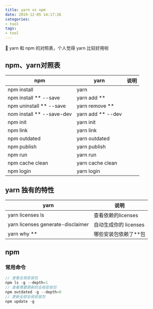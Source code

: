 ```yaml
---
title: yarn vs npm
date: 2019-12-05 14:17:26
categories:
- tool
tags:
- tool
---
```


:clap: yarn 和 npm 的对照表，个人觉得 yarn 比较好用啦

## npm、yarn对照表

| npm                       | yarn              | 说明 |
| ------------------------- | ----------------- | ---- |
| npm install               | yarn              |      |
| npm install ** --save     | yarn add **       |      |
| npm uninstall  ** --save  | yarn remove **    |      |
| nom install ** --save-dev | yarn add ** --dev |      |
| npm init                  | yarn init         |      |
| npm link                  | yarn link         |      |
| npm outdated              | yarn outdated     |      |
| npm publish               | yarn publish      |      |
| npm run                   | yarn run          |      |
| npm cache clean           | yarn cache clean  |      |
| npm login                 | yarn login        |      |

## yarn 独有的特性

| yarn                              | 说明                  |
| --------------------------------- | --------------------- |
| yarn licenses ls                  | 查看依赖的licenses    |
| yarn licenses generate-disclaimer | 自动生成你的 licenses |
| yarn why **                       | 哪些安装包依赖了**包  |

## npm

### 常用命令

```javascript
// 查看全局安装包
npm ls -g --depth=1
// 查看需要更新的全局安装包
npm outdated -g --depth=0
// 更新全部全局安装包
npm update -g
```
